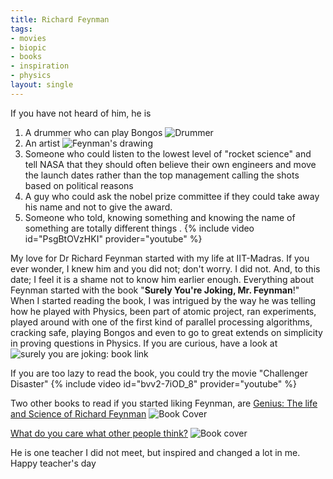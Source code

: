 ```yaml
---
title: Richard Feynman
tags:
- movies
- biopic
- books
- inspiration
- physics
layout: single
---
```


If you have not heard of him, he is
1. A drummer who can play Bongos  ![Drummer](https://calisphere.org/clip/500x500/41fffaae6236c995a02187609f1190cb)
2. An artist  ![Feynman's drawing](https://lh5.ggpht.com/__zoKJ77EvEc/SzjdjKxgguI/AAAAAAAACQU/XkOX5pj6XNU/feynman-art%20%2817%29%5B2%5D.jpg?imgmax=1200)
3. Someone who could listen to the lowest level of "rocket science" and tell NASA that they should often believe their own engineers and move the launch dates rather than the top management calling the shots based on political reasons
4. A guy who could ask the nobel prize committee if they could take away his name and not to give the award.
5. Someone who told, knowing something and knowing the name of something are totally different things .
{% include video id="PsgBtOVzHKI" provider="youtube" %}

My love for Dr Richard Feynman started with my life at IIT-Madras. If you ever wonder, I knew him and you did not; don't worry. I did not. And, to this date; I feel it is a shame not to know him earlier enough. Everything about Feynman started with the book "**Surely You're Joking, Mr. Feynman**!" When I started reading the book, I was intrigued by the way he was telling how he played with Physics, been part of atomic project, ran experiments, played around with one of the first kind of parallel processing algorithms, cracking safe, playing Bongos and even to go to great extends on simplicity in proving questions in Physics.
If you are curious, have a look at
![surely you are joking: book link](https://images-na.ssl-images-amazon.com/images/I/81F7f5hAXVL.jpg)

If you are too lazy to read the book, you could try the movie "Challenger Disaster" 
{% include video id="bvv2-7iOD_8" provider="youtube" %}

Two other books to read if you started liking Feynman, are 
 [Genius: The life and Science of Richard Feynman](https://www.amazon.in/Genius-Life-Science-Richard-Feynman-ebook/dp/B004LRPQIO) 
 ![Book Cover](https://m.media-amazon.com/images/I/51lzSdLfZeL.jpg)

[ What do you care what other people think?](https://www.amazon.in/What-Care-Other-People-Think-ebook/dp/B002RI9YHS/) 
![Book cover](https://images-na.ssl-images-amazon.com/images/I/91pFh3Sf2AL.jpg)

He is one teacher I did not meet, but inspired and changed a lot in me. 
Happy teacher's day

